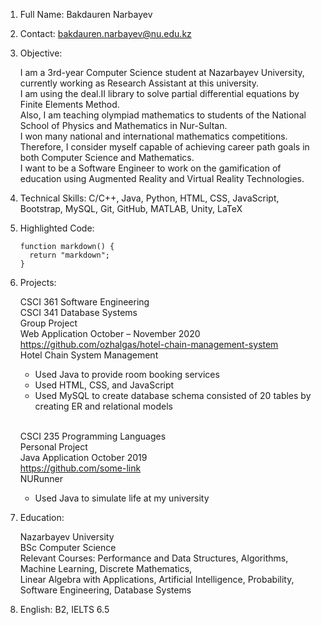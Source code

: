 1.  Full Name: Bakdauren Narbayev

2.  Contact: bakdauren.narbayev@nu.edu.kz

3.  Objective: 

    I am a 3rd-year Computer Science student at Nazarbayev University, currently working as Research Assistant at this university.  
    I am using the deal.II library to solve partial differential equations by Finite Elements Method.  
    Also, I am teaching olympiad mathematics to students of the National School of Physics and Mathematics in Nur-Sultan.  
    I won many national and international mathematics competitions.  
    Therefore, I consider myself capable of achieving career path goals in both Computer Science and Mathematics.  
    I want to be a Software Engineer to work on the gamification of education using Augmented Reality and Virtual Reality Technologies.  
    
4.  Technical Skills: C/C++, Java, Python, HTML, CSS, JavaScript, Bootstrap, MySQL, Git, GitHub, MATLAB, Unity, LaTeX

5.  Highlighted Code:
    ```
    function markdown() {
      return "markdown";
    }
    ```
    
6.  Projects:

    CSCI 361 Software Engineering  
    CSCI 341 Database Systems  
    Group Project  
    Web Application	October – November 2020  
    https://github.com/ozhalgas/hotel-chain-management-system  
    Hotel Chain System Management    
    * Used Java to provide room booking services  
    * Used HTML, CSS, and JavaScript  
    * Used MySQL to create database schema consisted of 20 tables by creating ER and relational models  
    
    <br>
    
    CSCI 235 Programming Languages  
    Personal Project  
    Java Application	October 2019  
    https://github.com/some-link  
    NURunner  
    * Used Java to simulate life at my university  

7.  Education: 

    Nazarbayev University  
    BSc Computer Science  
    Relevant Courses: Performance and Data Structures, Algorithms, Machine Learning, Discrete Mathematics,   
                      Linear Algebra with Applications, Artificial Intelligence, Probability, Software Engineering, Database Systems  

8.  English: B2, IELTS 6.5
